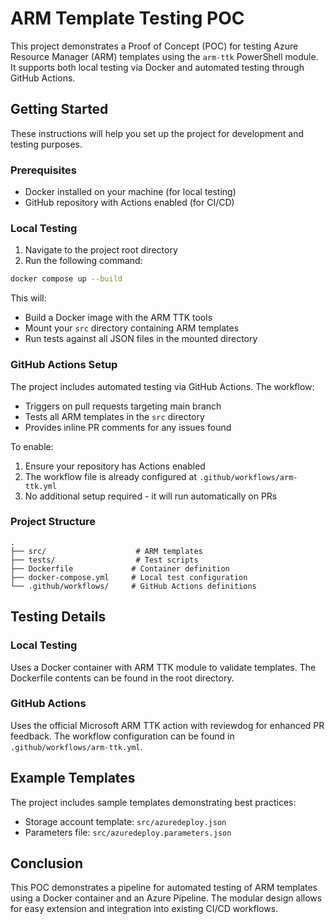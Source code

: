 # ARM Template Testing POC

This project demonstrates a Proof of Concept (POC) for testing Azure Resource Manager (ARM) templates using the `arm-ttk` PowerShell module. It supports both local testing via Docker and automated testing through GitHub Actions.

## Getting Started

These instructions will help you set up the project for development and testing purposes.

### Prerequisites

- Docker installed on your machine (for local testing)
- GitHub repository with Actions enabled (for CI/CD)

### Local Testing

1. Navigate to the project root directory
2. Run the following command:

```bash
docker compose up --build
```

This will:
- Build a Docker image with the ARM TTK tools
- Mount your `src` directory containing ARM templates
- Run tests against all JSON files in the mounted directory

### GitHub Actions Setup

The project includes automated testing via GitHub Actions. The workflow:
- Triggers on pull requests targeting main branch
- Tests all ARM templates in the `src` directory
- Provides inline PR comments for any issues found

To enable:
1. Ensure your repository has Actions enabled
2. The workflow file is already configured at `.github/workflows/arm-ttk.yml`
3. No additional setup required - it will run automatically on PRs

### Project Structure

```
.
├── src/                    # ARM templates
├── tests/                  # Test scripts
├── Dockerfile             # Container definition
├── docker-compose.yml     # Local test configuration
└── .github/workflows/     # GitHub Actions definitions
```

## Testing Details

### Local Testing
Uses a Docker container with ARM TTK module to validate templates. The Dockerfile contents can be found in the root directory.

### GitHub Actions
Uses the official Microsoft ARM TTK action with reviewdog for enhanced PR feedback. The workflow configuration can be found in `.github/workflows/arm-ttk.yml`.

## Example Templates
The project includes sample templates demonstrating best practices:

- Storage account template: `src/azuredeploy.json`
- Parameters file: `src/azuredeploy.parameters.json`

## Conclusion

This POC demonstrates a pipeline for automated testing of ARM templates using a Docker container and an Azure Pipeline. The modular design allows for easy extension and integration into existing CI/CD workflows.